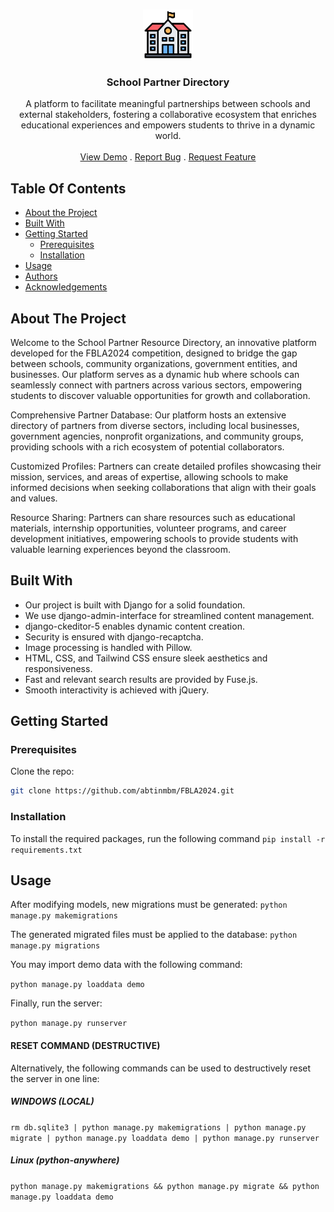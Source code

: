 <br/>
<p align="center">
  <a href="https://github.com/abtinmbm/FBLA2024">
    <img src="https://raw.githubusercontent.com/abtinmbm/FBLA2024/main/media/school.png" alt="Logo" width="80" height="80">
  </a>

  <h3 align="center">School Partner Directory</h3>

  <p align="center">
    A platform to facilitate meaningful partnerships between schools and external stakeholders, fostering a collaborative ecosystem that enriches educational experiences and empowers students to thrive in a dynamic world.
    <br/>
    <br/>
    <a href="https://fbla2024.pythonanywhere.com">View Demo</a>
    .
    <a href="https://github.com/abtinmbm/FBLA2024/issues">Report Bug</a>
    .
    <a href="https://github.com/abtinmbm/FBLA2024/issues">Request Feature</a>
  </p>
</p>



## Table Of Contents

* [About the Project](#about-the-project)
* [Built With](#built-with)
* [Getting Started](#getting-started)
  * [Prerequisites](#prerequisites)
  * [Installation](#installation)
* [Usage](#usage)
* [Authors](#authors)
* [Acknowledgements](#acknowledgements)

## About The Project

Welcome to the School Partner Resource Directory, an innovative platform developed for the FBLA2024 competition, designed to bridge the gap between schools, community organizations, government entities, and businesses. Our platform serves as a dynamic hub where schools can seamlessly connect with partners across various sectors, empowering students to discover valuable opportunities for growth and collaboration.

Comprehensive Partner Database: Our platform hosts an extensive directory of partners from diverse sectors, including local businesses, government agencies, nonprofit organizations, and community groups, providing schools with a rich ecosystem of potential collaborators.

Customized Profiles: Partners can create detailed profiles showcasing their mission, services, and areas of expertise, allowing schools to make informed decisions when seeking collaborations that align with their goals and values.

Resource Sharing: Partners can share resources such as educational materials, internship opportunities, volunteer programs, and career development initiatives, empowering schools to provide students with valuable learning experiences beyond the classroom.



## Built With

- Our project is built with Django for a solid foundation.
- We use django-admin-interface for streamlined content management.
- django-ckeditor-5 enables dynamic content creation.
- Security is ensured with django-recaptcha.
- Image processing is handled with Pillow.
- HTML, CSS, and Tailwind CSS ensure sleek aesthetics and responsiveness.
- Fast and relevant search results are provided by Fuse.js.
- Smooth interactivity is achieved with jQuery.





## Getting Started


### Prerequisites

Clone the repo:

```sh
git clone https://github.com/abtinmbm/FBLA2024.git
```

### Installation

To install the required packages, run the following command
`pip install -r requirements.txt`




## Usage

After modifying models, new migrations must be generated:
`python manage.py makemigrations`

The generated migrated files must be applied to the database:
`python manage.py migrations`

You may import demo data with the following command:

`python manage.py loaddata demo`

Finally, run the server:

`python manage.py runserver`

#### RESET COMMAND (DESTRUCTIVE)
Alternatively, the following commands can be used to destructively reset the server in one line:
##### WINDOWS (LOCAL)
`rm db.sqlite3 | python manage.py makemigrations | python manage.py migrate | python manage.py loaddata demo | python manage.py runserver`
##### Linux (python-anywhere)
`python manage.py makemigrations && python manage.py migrate && python manage.py loaddata demo`
